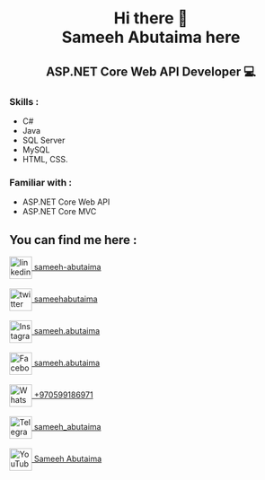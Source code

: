 <h1 align='center'>
 Hi there 👋 <br>
 Sameeh Abutaima here
  </h1>
  
  <h2 align='center'>
 
ASP.NET Core Web API Developer 💻
  </h2>
  
[comment]: <> (✨ I'm Abedalrahman from Palestine, Fullstack JavaScript Developer.)

[comment]: <> (- 🔭 I’m currently enrolled as Software Developer at Google for Startups.)


### Skills :
- C#
- Java
- SQL Server
- MySQL
- HTML, CSS.

### Familiar with :
- ASP.NET Core Web API
- ASP.NET Core MVC


<!---
<div align='center' width='100%' >

![GitHub stats width='100%'](https://github-readme-stats.vercel.app/api?username=sameeh-abutaima&show_icons=true)
![GitHub streak stats](https://github-readme-streak-stats.herokuapp.com/?user=sameeh-abutaima)
  </div>
 ---> 
## You can find me here :

 [<img src='https://cdn.jsdelivr.net/npm/simple-icons@3.0.1/icons/linkedin.svg' alt='linkedin' height='40' align='center'> sameeh-abutaima](https://www.linkedin.com/in/sameehabutaima) <br><br>
 [<img src='https://cdn.jsdelivr.net/npm/simple-icons@3.0.1/icons/twitter.svg' alt='twitter' height='40' align='center'> sameehabutaima](https://twitter.com/sameehabutaima)<br><br>
 [<img src='https://cdn.jsdelivr.net/npm/simple-icons@3.0.1/icons/instagram.svg' alt='Instagram' height='40' align='center'> sameeh.abutaima](https://www.instagram.com/sameehabutaima)<br><br>
 [<img src='https://cdn.jsdelivr.net/npm/simple-icons@3.0.1/icons/facebook.svg' alt='Facebook' height='40' align='center'> sameeh.abutaima](https://www.facebook.com/sameehabutaima)<br><br>
 [<img src='https://cdn.jsdelivr.net/npm/simple-icons@3.0.1/icons/whatsapp.svg' alt='WhatsApp' height='40' align='center'> +970599186971](https://api.whatsapp.com/send/?phone=970599186971&text&type=phone_number&app_absent=0)<br><br>
 [<img src='https://cdn.jsdelivr.net/npm/simple-icons@3.0.1/icons/telegram.svg' alt='Telegram' height='40' align='center'> sameeh_abutaima ](https://t.me/sameehabutaima)<br><br>
 [<img src='https://cdn.jsdelivr.net/npm/simple-icons@3.0.1/icons/youtube.svg' alt='YouTube' height='40' align='center'> Sameeh Abutaima](https://www.youtube.com/channel/UCr36_aOwyiEzGaD_wpBLfQA)

<!---
- 👋 Hi, I’m @sameeh-abutaima
- 👀 I’m interested in ...
- 🌱 I’m currently learning ...
- 💞️ I’m looking to collaborate on ...
- 📫 How to reach me ...


sameeh-abutaima/sameeh-abutaima is a ✨ special ✨ repository because its `README.md` (this file) appears on your GitHub profile.
You can click the Preview link to take a look at your changes.
--->

